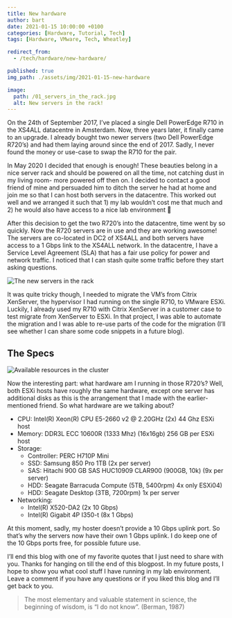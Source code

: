```yaml
---
title: New hardware
author: bart
date: 2021-01-15 10:00:00 +0100
categories: [Hardware, Tutorial, Tech]
tags: [Hardware, VMware, Tech, Wheatley]

redirect_from:
  - /tech/hardware/new-hardware/

published: true
img_path: ./assets/img/2021-01-15-new-hardware

image:
  path: /01_servers_in_the_rack.jpg
  alt: New servers in the rack!
---
```


On the 24th of September 2017, I’ve placed a single Dell PowerEdge R710 in the XS4ALL datacentre in Amsterdam. Now, three years later, it finally came to an upgrade. I already bought two newer servers (two Dell PowerEdge R720’s) and had them laying around since the end of 2017. Sadly, I never found the money or use-case to swap the R710 for the pair.

In May 2020 I decided that enough is enough! These beauties belong in a nice server rack and should be powered on all the time, not catching dust in my living room- more powered off then on. I decided to contact a good friend of mine and persuaded him to ditch the server he had at home and join me so that I can host both servers in the datacentre. This worked out well and we arranged it such that 1) my lab wouldn’t cost me that much and 2) he would also have access to a nice lab environment 🙂

After this decision to get the two R720’s into the datacentre, time went by so quickly. Now the R720 servers are in use and they are working awesome! The servers are co-located in DC2 of XS4ALL and both servers have access to a 1 Gbps link to the XS4ALL network. In the datacentre, I have a Service Level Agreement (SLA) that has a fair use policy for power and network traffic. I noticed that I can stash quite some traffic before they start asking questions.

![The new servers in the rack](/01_servers_in_the_rack.jpg)

It was quite tricky though, I needed to migrate the VM’s from Citrix XenServer, the hypervisor I had running on the single R710, to VMware ESXi. Luckily, I already used my R710 with Citrix XenServer in a customer case to test migrate from XenServer to ESXi. In that project, I was able to automate the migration and I was able to re-use parts of the code for the migration (I’ll see whether I can share some code snippets in a future blog).

## The Specs
![Available resources in the cluster](/02_resources_available_in_vCenter.png)

Now the interesting part: what hardware am I running in those R720’s? Well, both ESXi hosts have roughly the same hardware, except one server has additional disks as this is the arrangement that I made with the earlier-mentioned friend. So what hardware are we talking about?

- CPU: Intel(R) Xeon(R) CPU E5-2660 v2 @ 2.20GHz (2x) 44 Ghz ESXi host
- Memory: DDR3L ECC 10600R (1333 Mhz) (16x16gb) 256 GB per ESXi host
- Storage:
    - Controller: PERC H710P Mini
    - SSD: Samsung 850 Pro 1TB (2x per server)
    - SAS: Hitachi 900 GB SAS HUC10909 CLAR900 (900GB, 10k) (9x per server)
    - HDD: Seagate Barracuda Compute (5TB, 5400rpm) 4x only ESXi04)
    - HDD: Seagate Desktop (3TB, 7200rpm) 1x per server
- Networking:
    - Intel(R) X520-DA2 (2x 10 Gbps)
    - Intel(R) Gigabit 4P I350-t (8x 1 Gbps)

At this moment, sadly, my hoster doesn’t provide a 10 Gbps uplink port. So that’s why the servers now have their own 1 Gbps uplink. I do keep one of the 10 Gbps ports free, for possible future use.

I’ll end this blog with one of my favorite quotes that I just need to share with you. Thanks for hanging on till the end of this blogpost. In my future posts, I hope to show you what cool stuff I have running in my lab environment. Leave a comment if you have any questions or if you liked this blog and I’ll get back to you.

> The most elementary and valuable statement in science, the beginning of wisdom, is “I do not know”.
> (Berman, 1987)